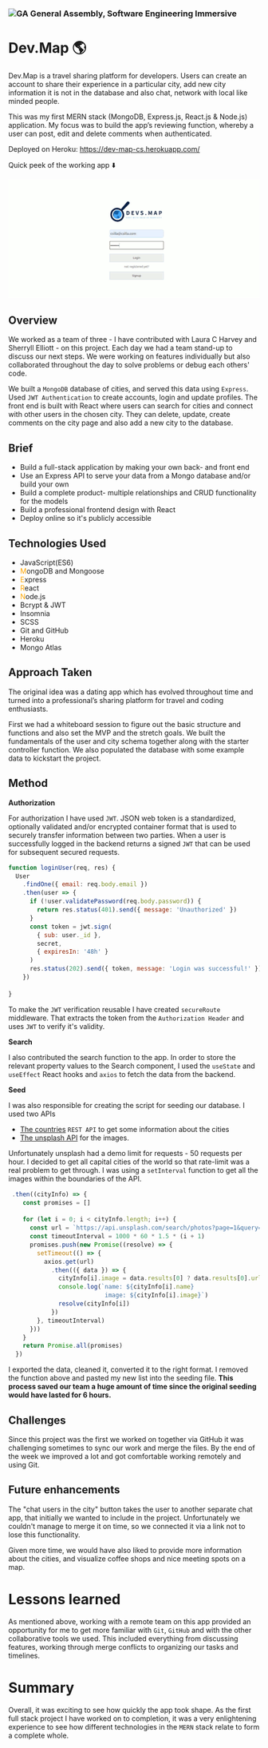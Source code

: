 ### ![GA](https://cloud.githubusercontent.com/assets/40461/8183776/469f976e-1432-11e5-8199-6ac91363302b.png) General Assembly, Software Engineering Immersive 
 
# Dev.Map 🌎

Dev.Map is a travel sharing platform for developers.
Users can create an account to share their experience in a particular city, add new city information it is not in the database and also chat, network with local like minded people.


This was my first MERN stack (MongoDB, Express.js, React.js & Node.js) application.
My focus was to build the app’s reviewing function, whereby a user can post, edit and delete comments when authenticated.


Deployed on Heroku: https://dev-map-cs.herokuapp.com/
 

Quick peek of the working app ⬇️

![app working](./frontend/images/devmap.gif)


## Overview
We worked as a team of three - I have contributed with Laura C Harvey and Sherryll Elliott - on this project. Each day we had a team stand-up to discuss our next steps. We were working on features individually but also collaborated throughout the day to solve problems or debug each others' code.
 
We built a `MongoDB` database of cities, and served this data using `Express`. Used `JWT Authentication` to create accounts, login and update profiles. The front end is built with React where users can search for cities and connect with other users in the chosen city. They can delete, update, create comments on the city page and also add a new city to the database.
 
## Brief
- Build a full-stack application by making your own back- and  front end
- Use an Express API to serve your data from a Mongo database and/or build your own
- Build a complete product- multiple relationships and CRUD functionality for the models
- Build a professional frontend design with React
- Deploy online so it's publicly accessible
 
## Technologies Used

- JavaScript(ES6)
- <span style="color: orange;">M</span>ongoDB and Mongoose
-  <span style="color: orange;">E</span>xpress
-  <span style="color: orange;">R</span>eact
-  <span style="color: orange;">N</span>ode.js
- Bcrypt & JWT
- Insomnia 
- SCSS
- Git and GitHub
- Heroku
- Mongo Atlas 
   
## Approach Taken
The original idea was a dating app which has evolved throughout time and turned into a professional’s sharing platform for travel and coding enthusiasts.
 
First we had a whiteboard session to figure out the basic structure and functions and also set the MVP and the stretch goals.
We built the fundamentals of the user and city schema together along with the starter controller function. We also populated the database with some example data to kickstart the project. 

## Method
 
**Authorization**

For authorization I have used `JWT`.
JSON web token is a standardized, optionally validated and/or encrypted container format that is used to securely transfer information between two parties.
When a user is successfully logged in the backend returns a signed `JWT` that can be used for subsequent secured requests.
```javaScript
function loginUser(req, res) {
  User
    .findOne({ email: req.body.email })
    .then(user => {
      if (!user.validatePassword(req.body.password)) {
        return res.status(401).send({ message: 'Unauthorized' })
      }
      const token = jwt.sign(
        { sub: user._id },
        secret,
        { expiresIn: '48h' }
      )
      res.status(202).send({ token, message: 'Login was successful!' })
    })

}
```
To make the `JWT` verification reusable I have created `secureRoute` middleware. That extracts the token from the `Authorization Header` and uses `JWT` to verify it's validity. 

**Search** 

I also contributed the search function to the app.
In order to store the relevant property values to the Search component, I used the `useState` and `useEffect` React hooks and `axios` to fetch the data from the backend.
 

**Seed**

I was also responsible for creating the script for seeding our database.
I used two APIs
- [The countries](https://restcountries.eu/) `REST API` to get some information about the cities
- [The unsplash API](https://unsplash.com/developers) for the images.

Unfortunately unsplash had a demo limit for requests - 50 requests per hour.
I decided to get all capital cities of the world so that rate-limit was a real problem to get through. I was using a `setInterval` function to get all the images within the boundaries of the API.

```javaScript
 .then((cityInfo) => {
    const promises = []

    for (let i = 0; i < cityInfo.length; i++) {
      const url = `https://api.unsplash.com/search/photos?page=1&query=${encodeURIComponent(cityInfo[i].name)}&client_id=${CLIENT_ID}`
      const timeoutInterval = 1000 * 60 * 1.5 * (i + 1)
      promises.push(new Promise((resolve) => {
        setTimeout(() => {
          axios.get(url)
            .then(({ data }) => {
              cityInfo[i].image = data.results[0] ? data.results[0].urls.full : ''
              console.log(`name: ${cityInfo[i].name}
                           image: ${cityInfo[i].image}`)
              resolve(cityInfo[i])
            })
        }, timeoutInterval)
      }))
    }
    return Promise.all(promises)
  })
```

 I exported the data, cleaned it, converted it to the right format.
 I removed the function above and pasted my new list into the seeding file. **This process saved our team a huge amount of time since the original seeding  would have lasted for 6 hours.**


## Challenges
Since this project was the first we worked on together via GitHub it was challenging sometimes to sync our work and merge the files. By the end of the week we improved a lot and got comfortable working remotely and using Git.
 
## Future enhancements

The "chat users in the city" button takes the user to another separate chat app, that initially we wanted to include in the project. Unfortunately we couldn't manage to merge it on time, so we connected it via a link not to lose this functionality. 

Given more time, we would have also liked to provide more information about the cities, and visualize coffee shops and nice meeting spots on a map.
 

# Lessons learned
As mentioned above, working with a remote team on this app provided an opportunity for me to get more familiar with `Git`, `GitHub` and with the other collaborative tools we used. This included everything from discussing features, working through merge conflicts to organizing our tasks and timelines. 

# Summary
Overall, it was exciting to see how quickly the app took shape.
As the first full stack project I have worked on to completion, it was a very enlightening experience to see how different technologies in the `MERN` stack relate to form a complete whole.
 



